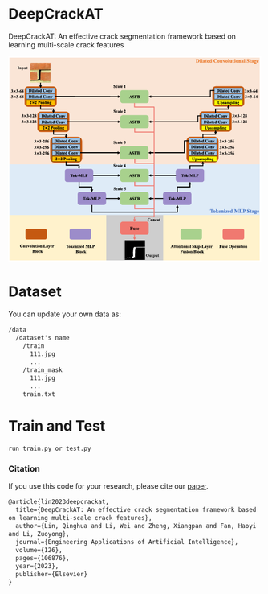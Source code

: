 # DeepCrackAT
DeepCrackAT: An effective crack segmentation framework based on learning multi-scale crack features

<p align="center">
  <img src="Overview.png" width="550px"/>
</p>

# Dataset
You can update your own data as:
```
/data 
  /dataset's name 
    /train
      111.jpg
      ...
    /train_mask
      111.jpg
      ...
    train.txt
```    

# Train and Test
```
run train.py or test.py
```

### Citation
If you use this code for your research, please cite our [paper]([https://arxiv.org/pdf/2007.15651](https://www.sciencedirect.com/science/article/abs/pii/S0952197623010606)).
```
@article{lin2023deepcrackat,
  title={DeepCrackAT: An effective crack segmentation framework based on learning multi-scale crack features},
  author={Lin, Qinghua and Li, Wei and Zheng, Xiangpan and Fan, Haoyi and Li, Zuoyong},
  journal={Engineering Applications of Artificial Intelligence},
  volume={126},
  pages={106876},
  year={2023},
  publisher={Elsevier}
}
```
